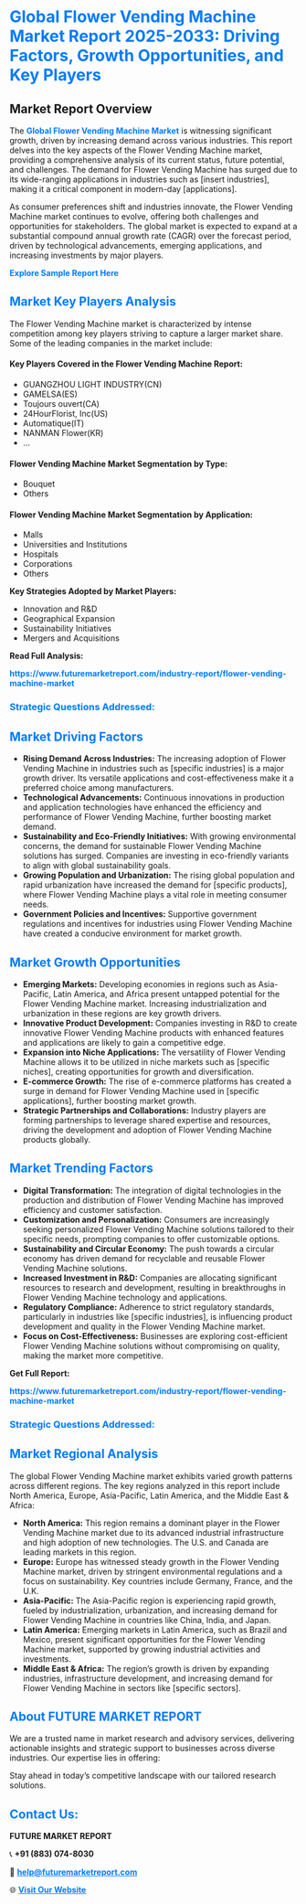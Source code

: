 <h1 style="color: #007BFF;">Global Flower Vending Machine Market Report 2025-2033: Driving Factors, Growth Opportunities, and Key Players</h1>

<section id="overview">
<h2>Market Report Overview</h2>
<p>The <a href="https://www.futuremarketreport.com/industry-report/flower-vending-machine-market" style="color: #007BFF; text-decoration: none;"><strong>Global Flower Vending Machine Market</strong></a> is witnessing significant growth, driven by increasing demand across various industries. This report delves into the key aspects of the Flower Vending Machine market, providing a comprehensive analysis of its current status, future potential, and challenges. The demand for Flower Vending Machine has surged due to its wide-ranging applications in industries such as [insert industries], making it a critical component in modern-day [applications].</p>
<p>As consumer preferences shift and industries innovate, the Flower Vending Machine market continues to evolve, offering both challenges and opportunities for stakeholders. The global market is expected to expand at a substantial compound annual growth rate (CAGR) over the forecast period, driven by technological advancements, emerging applications, and increasing investments by major players.</p>
</section>

<section id="overview">
<p><a href="https://www.futuremarketreport.com/request-sample/reportId=102829" style="color: #007BFF; text-decoration: none;"><strong>Explore Sample Report Here</strong></a></p>
</section>

<section id="key-players">
<h2 style="color: #007BFF;">Market Key Players Analysis</h2>
<p>The Flower Vending Machine market is characterized by intense competition among key players striving to capture a larger market share. Some of the leading companies in the market include:</p>
<h4>Key Players Covered in the Flower Vending Machine Report:</h4>
<ul><li>GUANGZHOU LIGHT INDUSTRY(CN)</li><li>GAMELSA(ES)</li><li>Toujours ouvert(CA)</li><li>24HourFlorist, Inc(US)</li><li>Automatique(IT)</li><li>NANMAN Flower(KR)</li><li>...</li></ul>
<h4>Flower Vending Machine Market Segmentation by Type:</h4>
<ul><li>Bouquet</li><li>Others</li></ul>

<h4>Flower Vending Machine Market Segmentation by Application:</h4>
<ul><li>Malls</li><li>Universities and Institutions</li><li>Hospitals</li><li>Corporations</li><li>Others</li></ul>
<p><strong>Key Strategies Adopted by Market Players:</strong></p>
<ul>
<li>Innovation and R&D</li>
<li>Geographical Expansion</li>
<li>Sustainability Initiatives</li>
<li>Mergers and Acquisitions</li>
</ul>
</section>

<section>
<p><strong>Read Full Analysis: </strong></p><a href="https://www.futuremarketreport.com/industry-report/flower-vending-machine-market" style="color: #007BFF; text-decoration: none;"><strong>https://www.futuremarketreport.com/industry-report/flower-vending-machine-market</strong></a>
<h3 style="color: #007BFF;">Strategic Questions Addressed:</h3>
</section>

<section id="driving-factors">
<h2 style="color: #007BFF;">Market Driving Factors</h2>
<ul>
<li><strong>Rising Demand Across Industries:</strong> The increasing adoption of Flower Vending Machine in industries such as [specific industries] is a major growth driver. Its versatile applications and cost-effectiveness make it a preferred choice among manufacturers.</li>
<li><strong>Technological Advancements:</strong> Continuous innovations in production and application technologies have enhanced the efficiency and performance of Flower Vending Machine, further boosting market demand.</li>
<li><strong>Sustainability and Eco-Friendly Initiatives:</strong> With growing environmental concerns, the demand for sustainable Flower Vending Machine solutions has surged. Companies are investing in eco-friendly variants to align with global sustainability goals.</li>
<li><strong>Growing Population and Urbanization:</strong> The rising global population and rapid urbanization have increased the demand for [specific products], where Flower Vending Machine plays a vital role in meeting consumer needs.</li>
<li><strong>Government Policies and Incentives:</strong> Supportive government regulations and incentives for industries using Flower Vending Machine have created a conducive environment for market growth.</li>
</ul>
</section>

<section id="growth-opportunities">
<h2 style="color: #007BFF;">Market Growth Opportunities</h2>
<ul>
<li><strong>Emerging Markets:</strong> Developing economies in regions such as Asia-Pacific, Latin America, and Africa present untapped potential for the Flower Vending Machine market. Increasing industrialization and urbanization in these regions are key growth drivers.</li>
<li><strong>Innovative Product Development:</strong> Companies investing in R&D to create innovative Flower Vending Machine products with enhanced features and applications are likely to gain a competitive edge.</li>
<li><strong>Expansion into Niche Applications:</strong> The versatility of Flower Vending Machine allows it to be utilized in niche markets such as [specific niches], creating opportunities for growth and diversification.</li>
<li><strong>E-commerce Growth:</strong> The rise of e-commerce platforms has created a surge in demand for Flower Vending Machine used in [specific applications], further boosting market growth.</li>
<li><strong>Strategic Partnerships and Collaborations:</strong> Industry players are forming partnerships to leverage shared expertise and resources, driving the development and adoption of Flower Vending Machine products globally.</li>
</ul>
</section>

<section id="trending-factors">
<h2 style="color: #007BFF;">Market Trending Factors</h2>
<ul>
<li><strong>Digital Transformation:</strong> The integration of digital technologies in the production and distribution of Flower Vending Machine has improved efficiency and customer satisfaction.</li>
<li><strong>Customization and Personalization:</strong> Consumers are increasingly seeking personalized Flower Vending Machine solutions tailored to their specific needs, prompting companies to offer customizable options.</li>
<li><strong>Sustainability and Circular Economy:</strong> The push towards a circular economy has driven demand for recyclable and reusable Flower Vending Machine solutions.</li>
<li><strong>Increased Investment in R&D:</strong> Companies are allocating significant resources to research and development, resulting in breakthroughs in Flower Vending Machine technology and applications.</li>
<li><strong>Regulatory Compliance:</strong> Adherence to strict regulatory standards, particularly in industries like [specific industries], is influencing product development and quality in the Flower Vending Machine market.</li>
<li><strong>Focus on Cost-Effectiveness:</strong> Businesses are exploring cost-efficient Flower Vending Machine solutions without compromising on quality, making the market more competitive.</li>
</ul>
</section>

<section>
<p><strong>Get Full Report: </strong></p><a href="https://www.futuremarketreport.com/industry-report/flower-vending-machine-market" style="color: #007BFF; text-decoration: none;"><strong>https://www.futuremarketreport.com/industry-report/flower-vending-machine-market</strong></a>
<h3 style="color: #007BFF;">Strategic Questions Addressed:</h3>
</section>


<section id="regional-analysis">
<h2 style="color: #007BFF;">Market Regional Analysis</h2>
<p>The global Flower Vending Machine market exhibits varied growth patterns across different regions. The key regions analyzed in this report include North America, Europe, Asia-Pacific, Latin America, and the Middle East & Africa:</p>
<ul>
<li><strong>North America:</strong> This region remains a dominant player in the Flower Vending Machine market due to its advanced industrial infrastructure and high adoption of new technologies. The U.S. and Canada are leading markets in this region.</li>
<li><strong>Europe:</strong> Europe has witnessed steady growth in the Flower Vending Machine market, driven by stringent environmental regulations and a focus on sustainability. Key countries include Germany, France, and the U.K.</li>
<li><strong>Asia-Pacific:</strong> The Asia-Pacific region is experiencing rapid growth, fueled by industrialization, urbanization, and increasing demand for Flower Vending Machine in countries like China, India, and Japan.</li>
<li><strong>Latin America:</strong> Emerging markets in Latin America, such as Brazil and Mexico, present significant opportunities for the Flower Vending Machine market, supported by growing industrial activities and investments.</li>
<li><strong>Middle East & Africa:</strong> The region’s growth is driven by expanding industries, infrastructure development, and increasing demand for Flower Vending Machine in sectors like [specific sectors].</li>
</ul>
</section>

<footer>
<h2 style="color: #007BFF;">About FUTURE MARKET REPORT</h2>
<p>We are a trusted name in market research and advisory services, delivering actionable insights and strategic support to businesses across diverse industries. Our expertise lies in offering:</p>

<p>Stay ahead in today’s competitive landscape with our tailored research solutions.</p>

<h2 style="color: #007BFF;">Contact Us:</h2>
<p><strong>FUTURE MARKET REPORT</strong></p>
<p>📞 <strong>+91 (883) 074-8030</strong></p>
<p>📧 <strong><a href="mailto:help@futuremarketreport.com" style="color: #007BFF;">help@futuremarketreport.com</a></strong></p>
<p>🌐 <strong><a href="https://www.futuremarketreport.com/" style="color: #007BFF;">Visit Our Website</a></strong></p>
</footer>